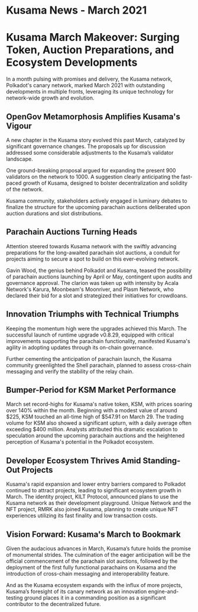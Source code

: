 # Kusama News - March 2021

# Kusama March Makeover: Surging Token, Auction Preparations, and Ecosystem Developments

In a month pulsing with promises and delivery, the Kusama network, Polkadot's canary network, marked March 2021 with outstanding developments in multiple fronts, leveraging its unique technology for network-wide growth and evolution.

## OpenGov Metamorphosis Amplifies Kusama's Vigour

A new chapter in the Kusama story evolved this past March, catalyzed by significant governance changes. The proposals up for discussion addressed some considerable adjustments to the Kusama’s validator landscape.

One ground-breaking proposal argued for expanding the present 900 validators on the network to 1000. A suggestion clearly anticipating the fast-paced growth of Kusama, designed to bolster decentralization and solidity of the network.

Kusama community, stakeholders actively engaged in luminary debates to finalize the structure for the upcoming parachain auctions deliberated upon auction durations and slot distributions.

## Parachain Auctions Turning Heads

Attention steered towards Kusama network with the swiftly advancing preparations for the long-awaited parachain slot auctions, a conduit for projects aiming to secure a spot to build on this ever-evolving network. 

Gavin Wood, the genius behind Polkadot and Kusama, teased the possibility of parachain auctions launching by April or May, contingent upon audits and governance approval. The clarion was taken up with intensity by Acala Network's Karura, Moonbeam's Moonriver, and Plasm Network, who declared their bid for a slot and strategized their initiatives for crowdloans.

## Innovation Triumphs with Technical Triumphs 

Keeping the momentum high were the upgrades achieved this March. The successful launch of runtime upgrade v0.8.29, equipped with critical improvements supporting the parachain functionality, manifested Kusama's agility in adopting updates through its on-chain governance.

Further cementing the anticipation of parachain launch, the Kusama community greenlighted the Shell parachain, planned to assess cross-chain messaging and verify the stability of the relay chain.

## Bumper-Period for KSM Market Performance

March set record-highs for Kusama's native token, KSM, with prices soaring over 140% within the month. Beginning with a modest value of around $225, KSM touched an all-time high of $547.91 on March 29. The trading volume for KSM also showed a significant upturn, with a daily average often exceeding $400 million. Analysts attributed this dramatic escalation to speculation around the upcoming parachain auctions and the heightened perception of Kusama's potential in the Polkadot ecosystem.

## Developer Ecosystem Thrives Amid Standing-Out Projects

Kusama's rapid expansion and lower entry barriers compared to Polkadot continued to attract projects, leading to significant ecosystem growth in March. The identity project, KILT Protocol, announced plans to use the Kusama network as their development playground. Unique Network and the NFT project, RMRK also joined Kusama, planning to create unique NFT experiences utilizing its fast finality and low transaction costs.

## Vision Forward: Kusama's March to Bookmark 

Given the audacious advances in March, Kusama’s future holds the promise of monumental strides. The culmination of the eager anticipation will be the official commencement of the parachain slot auctions, followed by the deployment of the first fully functional parachains on Kusama and the introduction of cross-chain messaging and interoperability feature. 

And as the Kusama ecosystem expands with the influx of more projects, Kusama’s foresight of its canary network as an innovation engine-and-testing ground places it in a commanding position as a significant contributor to the decentralized future.